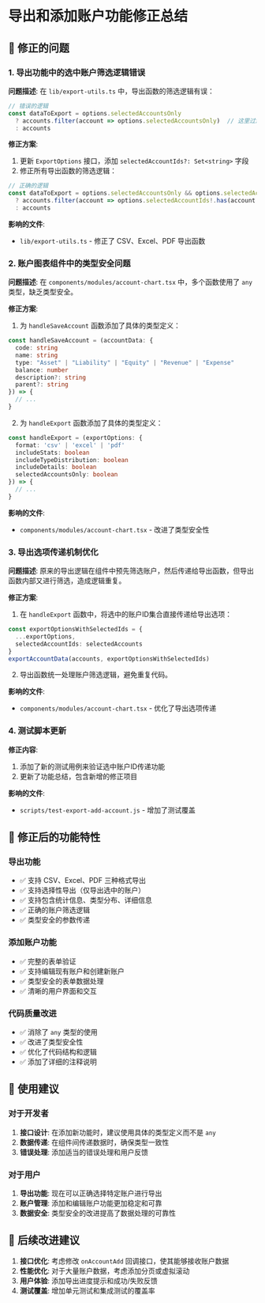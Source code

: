 # 导出和添加账户功能修正总结

## 🔧 修正的问题

### 1. 导出功能中的选中账户筛选逻辑错误

**问题描述**: 
在 `lib/export-utils.ts` 中，导出函数的筛选逻辑有误：
```typescript
// 错误的逻辑
const dataToExport = options.selectedAccountsOnly 
  ? accounts.filter(account => options.selectedAccountsOnly)  // 这里过滤的是布尔值，不是账户ID
  : accounts
```

**修正方案**:
1. 更新 `ExportOptions` 接口，添加 `selectedAccountIds?: Set<string>` 字段
2. 修正所有导出函数的筛选逻辑：
```typescript
// 正确的逻辑
const dataToExport = options.selectedAccountsOnly && options.selectedAccountIds
  ? accounts.filter(account => options.selectedAccountIds!.has(account.id!))
  : accounts
```

**影响的文件**:
- `lib/export-utils.ts` - 修正了 CSV、Excel、PDF 导出函数

### 2. 账户图表组件中的类型安全问题

**问题描述**:
在 `components/modules/account-chart.tsx` 中，多个函数使用了 `any` 类型，缺乏类型安全。

**修正方案**:
1. 为 `handleSaveAccount` 函数添加了具体的类型定义：
```typescript
const handleSaveAccount = (accountData: {
  code: string
  name: string
  type: "Asset" | "Liability" | "Equity" | "Revenue" | "Expense"
  balance: number
  description?: string
  parent?: string
}) => {
  // ...
}
```

2. 为 `handleExport` 函数添加了具体的类型定义：
```typescript
const handleExport = (exportOptions: {
  format: 'csv' | 'excel' | 'pdf'
  includeStats: boolean
  includeTypeDistribution: boolean
  includeDetails: boolean
  selectedAccountsOnly: boolean
}) => {
  // ...
}
```

**影响的文件**:
- `components/modules/account-chart.tsx` - 改进了类型安全性

### 3. 导出选项传递机制优化

**问题描述**:
原来的导出逻辑在组件中预先筛选账户，然后传递给导出函数，但导出函数内部又进行筛选，造成逻辑重复。

**修正方案**:
1. 在 `handleExport` 函数中，将选中的账户ID集合直接传递给导出选项：
```typescript
const exportOptionsWithSelectedIds = {
  ...exportOptions,
  selectedAccountIds: selectedAccounts
}
exportAccountData(accounts, exportOptionsWithSelectedIds)
```

2. 导出函数统一处理账户筛选逻辑，避免重复代码。

**影响的文件**:
- `components/modules/account-chart.tsx` - 优化了导出选项传递

### 4. 测试脚本更新

**修正内容**:
1. 添加了新的测试用例来验证选中账户ID传递功能
2. 更新了功能总结，包含新增的修正项目

**影响的文件**:
- `scripts/test-export-add-account.js` - 增加了测试覆盖

## 🎯 修正后的功能特性

### 导出功能
- ✅ 支持 CSV、Excel、PDF 三种格式导出
- ✅ 支持选择性导出（仅导出选中的账户）
- ✅ 支持包含统计信息、类型分布、详细信息
- ✅ 正确的账户筛选逻辑
- ✅ 类型安全的参数传递

### 添加账户功能
- ✅ 完整的表单验证
- ✅ 支持编辑现有账户和创建新账户
- ✅ 类型安全的表单数据处理
- ✅ 清晰的用户界面和交互

### 代码质量改进
- ✅ 消除了 `any` 类型的使用
- ✅ 改进了类型安全性
- ✅ 优化了代码结构和逻辑
- ✅ 添加了详细的注释说明

## 🚀 使用建议

### 对于开发者
1. **接口设计**: 在添加新功能时，建议使用具体的类型定义而不是 `any`
2. **数据传递**: 在组件间传递数据时，确保类型一致性
3. **错误处理**: 添加适当的错误处理和用户反馈

### 对于用户
1. **导出功能**: 现在可以正确选择特定账户进行导出
2. **账户管理**: 添加和编辑账户功能更加稳定和可靠
3. **数据安全**: 类型安全的改进提高了数据处理的可靠性

## 📝 后续改进建议

1. **接口优化**: 考虑修改 `onAccountAdd` 回调接口，使其能够接收账户数据
2. **性能优化**: 对于大量账户数据，考虑添加分页或虚拟滚动
3. **用户体验**: 添加导出进度提示和成功/失败反馈
4. **测试覆盖**: 增加单元测试和集成测试的覆盖率 
